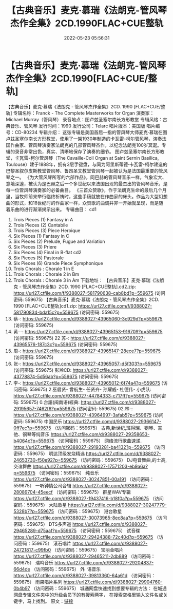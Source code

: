 ﻿---
title: 【古典音乐】麦克·慕瑞《法朗克-管风琴杰作全集》2CD.1990FLAC+CUE整轨
date: 2022-05-23 05:56:31
categories: 古典音乐、新世纪、纯音雅乐
tags: 纯音雅乐
---
# 【古典音乐】麦克·慕瑞《法朗克-管风琴杰作全集》2CD.1990[FLAC+CUE/整轨]

【古典音乐】麦克·慕瑞《法朗克 - 管风琴杰作全集》2CD.
1990 [FLAC+CUE/整轨]
专辑名称：Franck - The Complete
Masterworks for Organ
演奏家：Michael
Murray（管风琴）
录音地点：图卢兹圣塞尔南长方形教堂
专辑风格：古典音乐、管风琴
发行时间：1990
发行公司：Telarc
唱片版本：美国版
唱片编号：CD-80234
专辑介绍：
这张专辑是美国首屈一指的管风琴大师麦克·慕瑞在图卢兹圣塞尔南长方形教堂，使用了一架1930年制造的卡瓦雷-柯尔管风琴，演奏法国作曲家、管风琴演奏家法朗克的几部管风琴杰作，以纪念法朗克100岁冥诞。专辑的录音非常出色，真实、清晰地保存了演奏的细节。
图卢兹圣塞尔南长方形教堂，卡瓦雷-柯尔管风琴（The
Cavaille-Coll Organ at Saint Sernin Basilica,
Toulouse）建于1888年，拥有3层手键盘，与同为阿里斯蒂德·卡瓦雷-柯尔建造的巴黎圣叙尔皮斯教堂管风琴、鲁昂圣文教堂管风琴一起被认为是法国最重要的管风琴之一。
《为大管风琴所写的六部作品》，同巴赫的管风琴音乐一样，气象宏大、意境深邃，被认为是巴赫之后一个多世纪以来法国出现的最杰出的管风琴音乐，是每一位管风琴演奏家的必备曲目。
《三首众赞歌》，作于法朗克生命的最后几个月里，当牧师前来举行临终祈祷时，这些手稿就放在作曲家的床头。作品为大型幻想曲的形式，和18世纪时的作曲家一样，众赞歌的曲调并非一开始就呈现，而是随着乐曲的进行渐渐揭示出来。
专辑曲目：
cd1
01. Trois Pieces (1) Fantasy in
A
02. Trois Pieces (2)
Cantabile
03. Trois Pieces (3) Piece
Heroique
04. Six Pieces (1) Fantasy in
C
05. Six Pieces (2) Prelude,
Fugue and Variation
06. Six Pieces (3)
Priere
07. Six Pieces (4) Final in
B-flat
cd2
01. Six Pieces (5)
Pastorale
02. Six Pieces (6) Grande Piece
Symphonique
03. Trois Chorals : Chorale 1
in E
04. Trois Chorals : Chorale 2
in Bm
05. Trois Chorals : Chorale 3
in Am
下载地址：
【古典音乐】麦克·慕瑞《法朗克 - 管风琴杰作全集》2CD. 1990 [FLAC+CUE整轨].cd2.zip: https://url27.ctfile.com/f/9388027-581790638-cab8bd?p=559675
(访问密码: 559675)
【古典音乐】麦克·慕瑞《法朗克 - 管风琴杰作全集》2CD. 1990 [FLAC+CUE整轨]cd1.zip: https://url27.ctfile.com/f/9388027-581790834-bda15c?p=559675
(访问密码: 559675)
07. 蔡-: https://url27.ctfile.com/d/9388027-43965060-3c929d?p=559675
(访问密码: 559675)
15. 黄--: https://url27.ctfile.com/d/9388027-43965153-916709?p=559675
(访问密码: 559675)
22 苏-: https://url27.ctfile.com/d/9388027-43965576-187c3c?p=559675
(访问密码: 559675)
13. 周-: https://url27.ctfile.com/d/9388027-43965147-28ece7?p=559675
(访问密码: 559675)
03. 张-: https://url27.ctfile.com/d/9388027-43965057-d5f303?p=559675
(访问密码: 559675)
彭羚CD: https://url27.ctfile.com/d/9388027-43778874-5d56ab?p=559675
(访问密码: 559675)
05. 李-: https://url27.ctfile.com/d/9388027-43965012-6f74a4?p=559675
(访问密码: 559675)
2 巫启贤- 曾航生- 任贤齐- 孙耀威- 杜德伟- 小虎队: https://url27.ctfile.com/d/9388027-44784333-c717ff?p=559675
(访问密码: 559675)
0.台語(闽南语)經典: https://url27.ctfile.com/d/9388027-29195657-7462f6?p=559675
(访问密码: 559675)
02.林-: https://url27.ctfile.com/d/9388027-43964997-3afab5?p=559675
(访问密码: 559675)
中国民乐
https://url27.ctfile.com/d/9388027-29366147-0ff7ec?p=559675
（访问密码：559675）
古典,新世纪,班得瑞、钢琴、吉他、钢琴等纯音乐
https://url27.ctfile.com/d/9388027-29358653-b4064c?p=559675
（访问密码：559675）
网络流行歌曲速递.
https://url27.ctfile.com/d/9388027-29193281-ba4132?p=559675
（访问密码：559675）
明达顶级发烧精选
https://url27.ctfile.com/d/9388027-24653730-f50e92?p=559675
（访问密码：559675）
DJ电音舞曲,的士高, 交谊舞曲
https://url27.ctfile.com/d/9388027-17571203-eb9a6a?p=559675
（访问密码：559675）
纯音乐
https://url27.ctfile.com/d/9388027-30247851-00a191
（访问密码：559675）
一听钟情公司合辑
https://url27.ctfile.com/d/9388027-28089704-45eecf
（访问密码：559675）
群星WAV专辑
https://url27.ctfile.com/d/9388027-19437416-b18f0a?p=559675
（访问密码：559675）
大陆歌星
https://url27.ctfile.com/d/9388027-30247779-5328b7?p=559675
（访问密码：559675）
港台歌星
https://url27.ctfile.com/d/9388027-30073965-8ec8aa?p=559675
（访问密码：559675）
DTS多声道
https://url27.ctfile.com/d/9388027-29465289-d75aaf?p=559675
（访问密码：559675）
试音碟
https://url27.ctfile.com/d/9388027-29424388-72c40d?p=559675
（访问密码：559675）
滚石唱片
https://url27.ctfile.com/d/9388027-24721817-c99fb0
（访问密码：559675）
宝丽金唱片
https://url27.ctfile.com/d/9388027-29465211-2db889
（访问密码：559675）
瑞鸣音乐
https://url27.ctfile.com/d/9388027-29204837-66d4de
（访问密码：559675）
外  语音乐
https://url27.ctfile.com/d/9388027-39813360-64a61d
（访问密码：559675）
雨果唱片系列
https://url27.ctfile.com/d/9388027-29904760-0b4b97
（访问密码：559675）
城通网盘快速找到想要专辑的方法：
在城通网盘专辑文件夹中的升级会员下的有搜索两字，
在搜索空格里输入文件名或关键字，马上找到。
原文：[链接](https://blog.sina.com.cn/s/blog_1647c7e7601030xde.html)